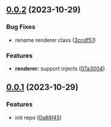 ## [0.0.2](https://github.com/varletjs/varlet-schema/compare/v0.0.1...v0.0.2) (2023-10-29)


### Bug Fixes

* rename renderer class ([3ccdf51](https://github.com/varletjs/varlet-schema/commit/3ccdf51c47ec4379112a4dfc1c2c85328162828a))


### Features

* **renderer:** support injects ([07a3004](https://github.com/varletjs/varlet-schema/commit/07a3004ed843dc4b7a4b9b8645de8239c8402405))



## [0.0.1](https://github.com/varletjs/varlet-schema/compare/0a88f451d600d8ed779982558cd4b7bd039f8bc9...v0.0.1) (2023-10-29)


### Features

* init repo ([0a88f45](https://github.com/varletjs/varlet-schema/commit/0a88f451d600d8ed779982558cd4b7bd039f8bc9))



